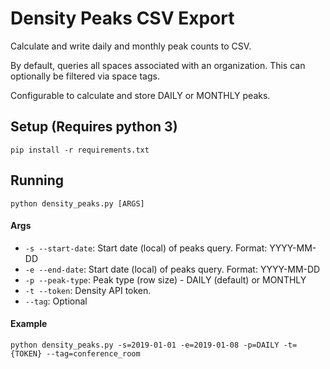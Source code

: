 # Density Peaks CSV Export
Calculate and write daily and monthly peak counts to CSV.

By default, queries all spaces associated with an organization. This can optionally
be filtered via space tags.

Configurable to calculate and store DAILY or MONTHLY peaks.

## Setup (Requires python 3)
`pip install -r requirements.txt`

## Running

`python density_peaks.py [ARGS]`

#### Args
- `-s --start-date`: Start date (local) of peaks query. Format: YYYY-MM-DD
- `-e --end-date`: Start date (local) of peaks query. Format: YYYY-MM-DD
- `-p --peak-type`: Peak type (row size) - DAILY (default) or MONTHLY
- `-t --token`: Density API token.
- `--tag`: Optional

#### Example
`python density_peaks.py -s=2019-01-01 -e=2019-01-08 -p=DAILY -t={TOKEN} --tag=conference_room`

